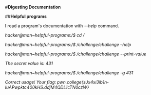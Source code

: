 #**Digesting Documentation**

##**Helpful programs**

I read a program's documentation with _\--help_ command.

_hacker@man~helpful-programs:/$ cd /_

_hacker@man~helpful-programs:/$ /challenge/challenge –help_

_hacker@man~helpful-programs:/$ /challenge/challenge --print-value_

_The secret value is: 431_

_hacker@man~helpful-programs:/$ /challenge/challenge -g 431_

_Correct usage! Your flag: pwn.college{sJx4xi3ib1n-IuAPwpktc400kHS.ddjM4QDL1cTN0czW}_

